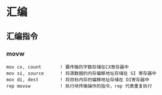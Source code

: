 # 汇编

## 汇编指令

### movw

```
mov cx, count       ! 要传输的字数存储在CX寄存器中
mov si, source      ! 将源数据的内存偏移地址存储在 SI 寄存器中
mov di, dest        ! 将目标内存的偏移地址存储在 DI寄存器中
rep movsw           ! 执行块传输操作的指令，rep 代表重复执行
```
